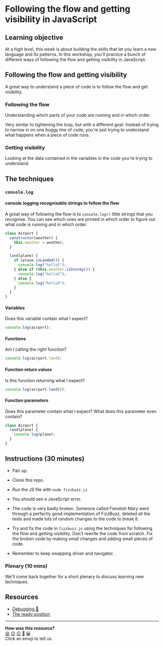 # Following the flow and getting visibility in JavaScript

## Learning objective

At a high level, this week is about building the skills that let you learn a new language and its patterns. In this workshop, you'll practice a bunch of different ways of following the flow and getting visibility in JavaScript.

## Following the flow and getting visibility

A great way to understand a piece of code is to follow the flow and get visibility.

### Following the flow

Understanding which parts of your code are running and in which order.

Very similar to tightening the loop, but with a different goal. Instead of trying to narrow in on one buggy line of code, you're just trying to understand what happens when a piece of code runs.

### Getting visibility

Looking at the data contained in the variables in the code you're trying to understand.

## The techniques

### `console.log`

#### console.logging recognisable strings to follow the flow

A great way of following the flow is to `console.log()` little strings that you recognise. You can see which ones are printed in which order to figure out what code is running and in which order.

```javascript
class Airport {
  constructor(weather) {
    this.weather = weather;
  }

  land(plane) {
    if (plane.isLanded()) {
      console.log("hello1");
    } else if (this.weather.isStormy()) {
      console.log("hello2");
    } else {
      console.log("hello3");
    }
  }
}
```

#### Variables

Does this variable contain what I expect?

```javascript
console.log(airport);
```

#### Functions

Am I calling the right function?

```javascript
console.log(airport.land);
```

#### Function return values

Is this function returning what I expect?

```javascript
console.log(airport.land());
```

#### Function parameters

Does this parameter contain what I expect? What does this parameter even contain?

```javascript
class Airport {
  land(plane) {
    console.log(plane);
  }
}
```

## Instructions (30 minutes)

- Pair up.

- Clone this repo.

- Run the JS file with `node fizzbuzz.js`

- You should see a JavaScript error.

- The code is very badly broken. Someone called Fiendish Mary went through a perfectly good implementation of FizzBuzz, deleted all the tests and made lots of random changes to the code to break it.

- Try and fix the code in `fizzbuzz.js` using the techniques for following the flow and getting visibility. Don't rewrite the code from scratch. Fix the broken code by making small changes and adding small pieces of code.

- Remember to keep swapping driver and navigator.

### Plenary (10 mins)

We'll come back together for a short plenary to discuss learning new techniques.

## Resources

- [Debugging :pill:](https://github.com/makersacademy/course/blob/main/pills/debugging.md)
- [The ready position](http://sjmog.github.io/posts/491_learning_to_learn_1/)


<!-- BEGIN GENERATED SECTION DO NOT EDIT -->

---

**How was this resource?**  
[😫](https://airtable.com/shrUJ3t7KLMqVRFKR?prefill_Repository=makersacademy%2Fjavascript-fundamentals&prefill_File=workshops%2Fdebugging%2FREADME.md&prefill_Sentiment=😫) [😕](https://airtable.com/shrUJ3t7KLMqVRFKR?prefill_Repository=makersacademy%2Fjavascript-fundamentals&prefill_File=workshops%2Fdebugging%2FREADME.md&prefill_Sentiment=😕) [😐](https://airtable.com/shrUJ3t7KLMqVRFKR?prefill_Repository=makersacademy%2Fjavascript-fundamentals&prefill_File=workshops%2Fdebugging%2FREADME.md&prefill_Sentiment=😐) [🙂](https://airtable.com/shrUJ3t7KLMqVRFKR?prefill_Repository=makersacademy%2Fjavascript-fundamentals&prefill_File=workshops%2Fdebugging%2FREADME.md&prefill_Sentiment=🙂) [😀](https://airtable.com/shrUJ3t7KLMqVRFKR?prefill_Repository=makersacademy%2Fjavascript-fundamentals&prefill_File=workshops%2Fdebugging%2FREADME.md&prefill_Sentiment=😀)  
Click an emoji to tell us.

<!-- END GENERATED SECTION DO NOT EDIT -->
